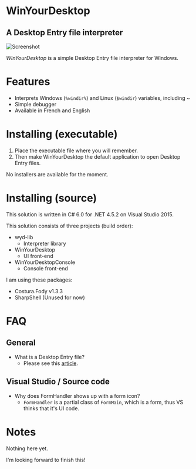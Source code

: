 # WinYourDesktop
## A Desktop Entry file interpreter

![Screenshot](http://didi.wcantin.ca/p/wyd1.png)

_WinYourDesktop_ is a simple Desktop Entry file interpreter for Windows.

# Features

- Interprets Windows (`%windir%`) and Linux (`$windir`) variables, including ~
- Simple debugger
- Available in French and English

# Installing (executable)

1. Place the executable file where you will remember.
2. Then make WinYourDesktop the default application to open Desktop Entry files.

No installers are available for the moment.

# Installing (source)

This solution is written in C# 6.0 for .NET 4.5.2 on Visual Studio 2015.

This solution consists of three projects (build order):

- wyd-lib
  - Interpreter library
- WinYourDesktop
  - UI front-end
- WinYourDesktopConsole
  - Console front-end

I am using these packages:
- Costura.Fody v1.3.3
- SharpShell (Unused for now)

# FAQ

## General

- What is a Desktop Entry file?
  - Please see this [article](http://www.linuxtopia.org/online_books/linux_desktop_guides/gnome_2.14_admin_guide/menustructure-desktopentry.html).
  
## Visual Studio / Source code

- Why does FormHandler shows up with a form icon?
  - `FormHandler` is a partial class of `FormMain`, which is a form, thus VS thinks that it's UI code.

# Notes

Nothing here yet.

I'm looking forward to finish this!